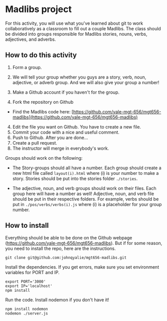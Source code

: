 # Madlibs project
For this activity, you will use what you've learned about git to work collaboratively as a classroom to fill out a couple Madlibs. The class should be divided into groups responsible for Madlibs stories, nouns, verbs, adjectives, and adverbs. 

## How to do this activity

1. Form a group. 
2. We will tell your group whether you guys are a story, verb, noun, adjective, or adverb group. And we will also give your group a number!
2. Make a Github account if you haven't for the group. 


3. Fork the repository on Github

  * Find the Madlibs code here: [https://github.com/yale-mgt-656/mgt656-madlibs](https://github.com/yale-mgt-656/mgt656-madlibs)

4. Edit the file you want on Github. You have to create a new file.
5. Commit your code with a nice and useful comment.
6. Push to Github.
After you are done...
7. Create a pull request.
8. The instructor will merge in everybody's work.

Groups should work on the following:

* The Story-groups should all have a number. Each group should create a new html file called `layout(i).html` where (i) is your number to make a story. Stories should be put into the stories folder `./stories`.

* The adjective, noun, and verb groups should work on their files. Each group here will have a number as well! Adjective, noun, and verb file should be put in their respective folders. For example, verbs should be put in `./pos/verbs/verbs(i).js` where (i) is a placeholder for your group number.

## How to install

Everything should be able to be done on the Github webpage (https://github.com/yale-mgt-656/mgt656-madlibs). But if for some reason, you need to install the repo, here are the instructions. 

    git clone git@github.com:johnqyalie/mgt656-madlibs.git
    
Install the dependencies. If you get errors, make sure you set environment variables for PORT and IP.
    
    export PORT='3000'
    export IP='localhost'
    npm install
    
Run the code. Install nodemon if you don't have it!

    npm install nodemon
    nodemon ./server.js

